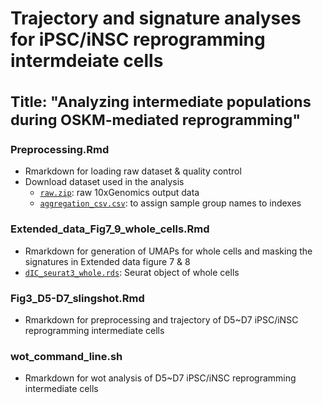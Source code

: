 # Trajectory and signature analyses for iPSC/iNSC reprogramming intermdeiate cells<br><br><sub>Title: "Analyzing intermediate populations during OSKM-mediated reprogramming"</sub>


### Preprocessing.Rmd
* Rmarkdown for loading raw dataset & quality control
* Download dataset used in the analysis
  * [`raw.zip`](https://figshare.com/s/ecf794cfe2776980f4de): raw 10xGenomics output data
  * [`aggregation_csv.csv`](https://github.com/jeongminha90/scRNAseq/blob/main/aggregation_csv.csv): to assign sample group names to indexes


### Extended_data_Fig7_9_whole_cells.Rmd
* Rmarkdown for generation of UMAPs for whole cells and masking the signatures in Extended data figure 7 & 8
* [`dIC_seurat3_whole.rds`](https://figshare.com/s/d083a7d6649a6e83f875): Seurat object of whole cells

### Fig3_D5-D7_slingshot.Rmd
* Rmarkdown for preprocessing and trajectory of D5~D7 iPSC/iNSC reprogramming intermediate cells

### wot_command_line.sh
* Rmarkdown for wot analysis of D5~D7 iPSC/iNSC reprogramming intermediate cells
